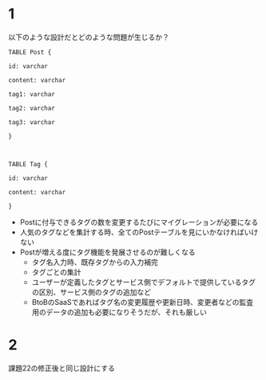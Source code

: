 # 1

以下のような設計だとどのような問題が生じるか？

```
TABLE Post {

id: varchar

content: varchar

tag1: varchar

tag2: varchar

tag3: varchar

}



TABLE Tag {

id: varchar

content: varchar

}
```

- Postに付与できるタグの数を変更するたびにマイグレーションが必要になる
- 人気のタグなどを集計する時、全てのPostテーブルを見にいかなければいけない
- Postが増える度にタグ機能を発展させるのが難しくなる
  - タグ名入力時、既存タグからの入力補完
  - タグごとの集計
  - ユーザーが定義したタグとサービス側でデフォルトで提供しているタグの区別、サービス側のタグの追加など
  - BtoBのSaaSであればタグ名の変更履歴や更新日時、変更者などの監査用のデータの追加も必要になりそうだが、それも厳しい

# 2 

課題22の修正後と同じ設計にする
